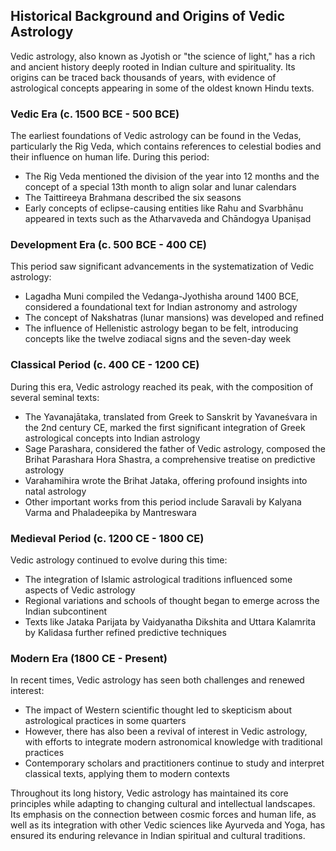 ## Historical Background and Origins of Vedic Astrology

Vedic astrology, also known as Jyotish or "the science of light," has a rich and ancient history deeply rooted in Indian culture and spirituality. Its origins can be traced back thousands of years, with evidence of astrological concepts appearing in some of the oldest known Hindu texts.

### Vedic Era (c. 1500 BCE - 500 BCE)

The earliest foundations of Vedic astrology can be found in the Vedas, particularly the Rig Veda, which contains references to celestial bodies and their influence on human life. During this period:

- The Rig Veda mentioned the division of the year into 12 months and the concept of a special 13th month to align solar and lunar calendars
- The Taittireeya Brahmana described the six seasons
- Early concepts of eclipse-causing entities like Rahu and Svarbhānu appeared in texts such as the Atharvaveda and Chāndogya Upaniṣad

### Development Era (c. 500 BCE - 400 CE)

This period saw significant advancements in the systematization of Vedic astrology:

- Lagadha Muni compiled the Vedanga-Jyothisha around 1400 BCE, considered a foundational text for Indian astronomy and astrology
- The concept of Nakshatras (lunar mansions) was developed and refined
- The influence of Hellenistic astrology began to be felt, introducing concepts like the twelve zodiacal signs and the seven-day week

### Classical Period (c. 400 CE - 1200 CE)

During this era, Vedic astrology reached its peak, with the composition of several seminal texts:

- The Yavanajātaka, translated from Greek to Sanskrit by Yavaneśvara in the 2nd century CE, marked the first significant integration of Greek astrological concepts into Indian astrology
- Sage Parashara, considered the father of Vedic astrology, composed the Brihat Parashara Hora Shastra, a comprehensive treatise on predictive astrology
- Varahamihira wrote the Brihat Jataka, offering profound insights into natal astrology
- Other important works from this period include Saravali by Kalyana Varma and Phaladeepika by Mantreswara

### Medieval Period (c. 1200 CE - 1800 CE)

Vedic astrology continued to evolve during this time:

- The integration of Islamic astrological traditions influenced some aspects of Vedic astrology
- Regional variations and schools of thought began to emerge across the Indian subcontinent
- Texts like Jataka Parijata by Vaidyanatha Dikshita and Uttara Kalamrita by Kalidasa further refined predictive techniques

### Modern Era (1800 CE - Present)

In recent times, Vedic astrology has seen both challenges and renewed interest:

- The impact of Western scientific thought led to skepticism about astrological practices in some quarters
- However, there has also been a revival of interest in Vedic astrology, with efforts to integrate modern astronomical knowledge with traditional practices
- Contemporary scholars and practitioners continue to study and interpret classical texts, applying them to modern contexts

Throughout its long history, Vedic astrology has maintained its core principles while adapting to changing cultural and intellectual landscapes. Its emphasis on the connection between cosmic forces and human life, as well as its integration with other Vedic sciences like Ayurveda and Yoga, has ensured its enduring relevance in Indian spiritual and cultural traditions. 